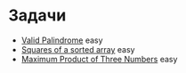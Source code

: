 # Задачи


* [Valid Palindrome](Valid_Palindrome.md) easy
* [Squares of a sorted array](squares_of_a_sorted_array.md) easy
* [Maximum Product of Three Numbers](maximum_product_of_three_numbers.md) easy